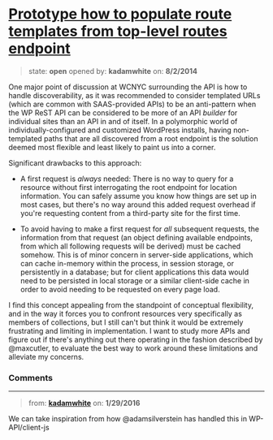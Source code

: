 # [Prototype how to populate route templates from top-level routes endpoint](https://github.com/kadamwhite/wordpress-rest-api/issues/74)

> state: **open** opened by: **kadamwhite** on: **8/2/2014**

One major point of discussion at WCNYC surrounding the API is how to handle discoverability, as it was recommended to consider templated URLs (which are common with SAAS-provided APIs) to be an anti-pattern when the WP ReST API can be considered to be more of an API *builder* for individual sites than an API in and of itself. In a polymorphic world of individually-configured and customized WordPress installs, having non-templated paths that are all discovered from a root endpoint is the solution deemed most flexible and least likely to paint us into a corner.

Significant drawbacks to this approach:

- A first request is *always* needed: There is no way to query for a resource without first interrogating the root endpoint for location information. You can safely assume you know how things are set up in most cases, but there&#x27;s no way around this added request overhead if you&#x27;re requesting content from a third-party site for the first time.

- To avoid having to make a first request for *all* subsequent requests, the information from that request (an object defining available endpoints, from which all following requests will be derived) must be cached somehow. This is of minor concern in server-side applications, which can cache in-memory within the process, in session storage, or persistently in a database; but for client applications this data would need to be persisted in local storage or a similar client-side cache in order to avoid needing to be requested on every page load.

I find this concept appealing from the standpoint of conceptual flexibility, and in the way it forces you to confront resources very specifically as members of collections, but I still can&#x27;t but think it would be extremely frustrating and limiting in implementation. I want to study more APIs and figure out if there&#x27;s anything out there operating in the fashion described by @maxcutler, to evaluate the best way to work around these limitations and alleviate my concerns.

### Comments

---
> from: [**kadamwhite**](https://github.com/kadamwhite/wordpress-rest-api/issues/74#issuecomment-176836888) on: **1/29/2016**

We can take inspiration from how @adamsilverstein has handled this in WP-API/client-js

